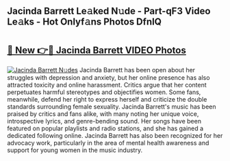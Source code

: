 ## Jacinda Barrett Le𝚊ked N𝚞de - Part-qF3 Video Le𝚊ks - Hot Onlyf𝚊ns Photos DfnIQ

# <h2><a href="http://ab7801.deff.icu/?id=Jacinda+Barrett">🔗 New 👉🔴 Jacinda Barrett VIDEO Photos</a></h2>

[![Jacinda Barrett N𝚞des](https://i.imgur.com/rIISA9y.gif)](http://ab7801.deff.icu/?id=Jacinda+Barrett)
Jacinda Barrett has been open about her struggles with depression and anxiety, but her online presence has also attracted toxicity and online harassment. Critics argue that her content perpetuates harmful stereotypes and objectifies women. Some fans, meanwhile, defend her right to express herself and criticize the double standards surrounding female sexuality. Jacinda Barrett's music has been praised by critics and fans alike, with many noting her unique voice, introspective lyrics, and genre-bending sound. Her songs have been featured on popular playlists and radio stations, and she has gained a dedicated following online. Jacinda Barrett has also been recognized for her advocacy work, particularly in the area of mental health awareness and support for young women in the music industry.
